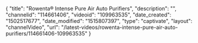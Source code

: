 {
    "title": "Rowenta&reg; Intense Pure Air Auto Purifiers",
    "description": "",
    "channelid": "114661406",
    "videoid": "109963535",
    "date_created": "1502517677",
    "date_modified": "1515807397",
    "type": "captivate",
    "layout": "channelVideo",
    "url": "\/latest-videos\/rowenta-intense-pure-air-auto-purifiers\/114661406-109963535"
}